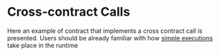# Cross-contract Calls

Here an example of contract that implements a cross contract call is presented. Users should be already familiar with how [simple executions](execution.md) take place in the runtime 